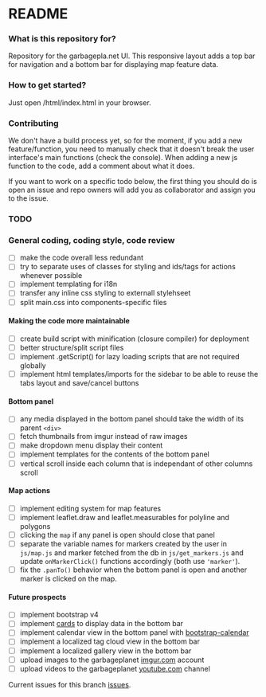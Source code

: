 # README #

### What is this repository for? ###

Repository for the garbagepla.net UI. This responsive layout adds a top bar for navigation and a bottom bar for displaying map feature data.

### How to get started? ###

Just open /html/index.html in your browser.

### Contributing

We don't have a build process yet, so for the moment, if you add a new feature/function, you need to manually check that it doesn't break the user interface's main functions (check the console). When adding a new js function to the code, add a comment about what it does.

If you want to work on a specific todo below, the first thing you should do is open an issue and repo owners will add you as collaborator and assign you to the issue.

### TODO

### General coding, coding style, code review
- [ ] make the code overall less redundant
- [ ] try to separate uses of classes for styling and ids/tags for actions whenever possible
- [ ] implement templating for i18n
- [ ] transfer any inline css styling to externall stylehseet
- [ ] split main.css into components-specific files

#### Making the code more maintainable
- [ ] create build script with minification (closure compiler) for deployment
- [ ] better structure/split script files
- [ ] implement .getScript() for lazy loading scripts that are not required globally
- [ ] implement html templates/imports for the sidebar to be able to reuse the tabs layout and save/cancel buttons

#### Bottom panel
- [ ] any media displayed in the bottom panel should take the width of its parent `<div>`
- [ ] fetch thumbnails from imgur instead of raw images
- [ ] make dropdown menu display their content
- [ ] implement templates for the contents of the bottom panel
- [ ] vertical scroll inside each column that is independant of other columns scroll

#### Map actions
- [ ] implement editing system for map features
- [ ] implement leaflet.draw and leaflet.measurables for polyline and polygons
- [ ] clicking the `map` if any panel is open should close that panel
- [ ] separate the variable names for markers created by the user in `js/map.js` and marker fetched from the db in `js/get_markers.js` and update `onMarkerClick()` functions accordingly (both use `'marker'`).
- [ ] fix the `.panTo()` behavior when the bottom panel is open and another marker is clicked on the map.

#### Future prospects
- [ ] implement bootstrap v4
- [ ] implement [cards](http://v4-alpha.getbootstrap.com/components/card/) to display data in the bottom bar
- [ ] implement calendar view in the bottom panel with [bootstrap-calendar](https://github.com/Serhioromano/bootstrap-calendar)
- [ ] implement a localized tag cloud view in the bottom bar
- [ ] implement a localized gallery view in the bottom bar
- [ ] upload images to the garbageplanet [imgur.com](https://api.imgur.com/oauth2) account 
- [ ] upload videos to the garbageplanet [youtube.com](https://developers.google.com/youtube/v3/docs/videos/insert) channel

Current issues for this branch [issues](https://github.com/garbageplanet/web-ui/labels/branch%3Abottom-bar).